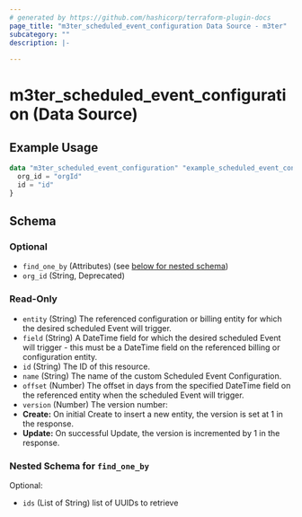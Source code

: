 ```yaml
---
# generated by https://github.com/hashicorp/terraform-plugin-docs
page_title: "m3ter_scheduled_event_configuration Data Source - m3ter"
subcategory: ""
description: |-
  
---
```


# m3ter_scheduled_event_configuration (Data Source)



## Example Usage

```terraform
data "m3ter_scheduled_event_configuration" "example_scheduled_event_configuration" {
  org_id = "orgId"
  id = "id"
}
```

<!-- schema generated by tfplugindocs -->
## Schema

### Optional

- `find_one_by` (Attributes) (see [below for nested schema](#nestedatt--find_one_by))
- `org_id` (String, Deprecated)

### Read-Only

- `entity` (String) The referenced configuration or billing entity for which the desired scheduled Event will trigger.
- `field` (String) A DateTime field for which the desired scheduled Event will trigger - this must be a DateTime field on the referenced billing or configuration entity.
- `id` (String) The ID of this resource.
- `name` (String) The name of the custom Scheduled Event Configuration.
- `offset` (Number) The offset in days from the specified DateTime field on the referenced entity when the scheduled Event will trigger.
- `version` (Number) The version number:
- **Create:** On initial Create to insert a new entity, the version is set at 1 in the response.
- **Update:** On successful Update, the version is incremented by 1 in the response.

<a id="nestedatt--find_one_by"></a>
### Nested Schema for `find_one_by`

Optional:

- `ids` (List of String) list of UUIDs to retrieve
